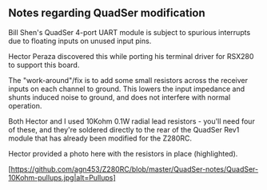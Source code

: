 Notes regarding QuadSer modification
------------------------------------

Bill Shen's QuadSer 4-port UART module is subject to spurious
interrupts due to floating inputs on unused input pins.

Hector Peraza discovered this while porting his terminal driver
for RSX280 to support this board.

The "work-around"/fix is to add some small resistors across the
receiver inputs on each channel to ground.  This lowers the input
impedance and shunts induced noise to ground, and does not interfere
with normal operation.

Both Hector and I used 10Kohm 0.1W radial lead resistors - you'll need
four of these, and they're soldered directly to the rear of the QuadSer
Rev1 module that has already been modified for the Z280RC.

Hector provided a photo here with the resistors in place (highlighted).

[https://github.com/agn453/Z280RC/blob/master/QuadSer-notes/QuadSer-10Kohm-pullups.jpg|alt=Pullups]

